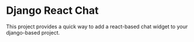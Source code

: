 # Django React Chat
This project provides a quick way to add a react-based chat widget
to your django-based project.
